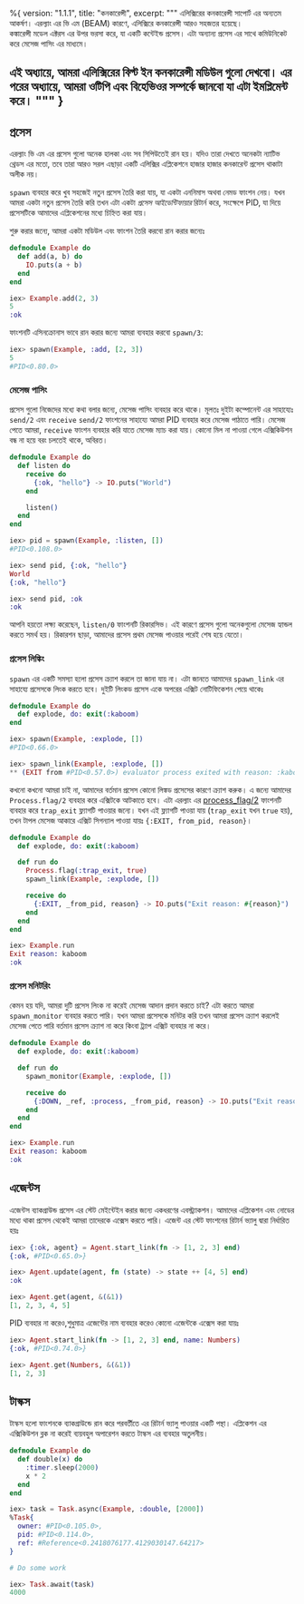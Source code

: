 %{
  version: "1.1.1",
  title: "কনকারেন্সী",
  excerpt: """
  এলিক্সিরের কনকারেন্সী সাপোর্ট এর অন্যতম আকর্ষণ। 
  এরল্যাং এর ভি এম (BEAM) কারণে, এলিক্সিরে কনকারেন্সী আরও সহজতর হয়েছে।   
  কঙ্কারেন্সী মডেল এক্টরস এর উপর ভরসা করে, যা একটি কন্টেইন্ড প্রসেস। এটা অন্যান্য প্রসেস এর সাথে কমিউনিকেট করে মেসেজ পাসিং এর মাধ্যমে। 

  এই অধ্যায়ে, আমরা এলিক্সিরের বিল্ট ইন কনকারেন্সী মডিউল গুলো দেখবো। 
  এর পরের অধ্যায়ে, আমরা ওটিপি এবং বিহেভিওর সম্পর্কে জানবো যা এটা ইমপ্লিমেন্ট করে। 
  """
}
---

## প্রসেস

এরল্যাং ভি এম এর প্রসেস গুলো অনেক হালকা এবং সব সিপিউতেই রান হয়। 
যদিও তারা দেখতে অনেকটা ন্যাটিভ থ্রেডস এর মতো, তবে তারা আরও সরল এছাড়া একটি এলিক্সির এপ্লিকেশনে হাজার হাজার কনকারেন্ট প্রসেস থাকাটা অলীক নয়।

`spawn` ব্যবহার করে খুব সহজেই নতুন প্রসেস তৈরি করা যায়, যা একটা এননিমাস অথবা নেমড ফাংশন নেয়। 
যখন আমরা একটা নতুন প্রসেস তৈরি করি তখন এটা একটা _প্রসেস আইডেন্টিফায়ার_ রিটার্ন করে, সংক্ষেপে PID, যা দিয়ে প্রসেসটিকে আমাদের এপ্লিকেশনের মধ্যে চিহ্নিত করা যায়।

শুরু করার জন্যে, আমরা একটা মডিউল এবং ফাংশন তৈরি করবো রান করার জন্যেঃ

```elixir
defmodule Example do
  def add(a, b) do
    IO.puts(a + b)
  end
end

iex> Example.add(2, 3)
5
:ok
```

ফাংশনটি এসিনক্রোনাস ভাবে রান করার জন্যে আমরা ব্যবহার করবো `spawn/3`:

```elixir
iex> spawn(Example, :add, [2, 3])
5
#PID<0.80.0>
```

### মেসেজ পাসিং

প্রসেস গুলো নিজেদের মধ্যে কথা বলার জন্যে, মেসেজ পাসিং ব্যবহার করে থাকে। 
মূলতঃ দুইটা কম্পোনেন্ট এর সাহায্যেঃ `send/2` এবং `receive`
`send/2` ফাংশনের সাহায্যে আমরা PID ব্যবহার করে মেসেজ পাঠাতে পারি। 
মেসেজ পেতে আমরা, `receive` ফাংশন ব্যবহার করি যাতে মেসেজ ম্যাচ করা যায়। 
কোনো মিল না পাওয়া গেলে এক্সিকিউশন বন্ধ না হয়ে বরং চলতেই থাকে, অবিরত।  

```elixir
defmodule Example do
  def listen do
    receive do
      {:ok, "hello"} -> IO.puts("World")
    end

    listen()
  end
end

iex> pid = spawn(Example, :listen, [])
#PID<0.108.0>

iex> send pid, {:ok, "hello"}
World
{:ok, "hello"}

iex> send pid, :ok
:ok
```

আপনি হয়তো লক্ষ্য করেছেন, `listen/0` ফাংশনটি রিকারসিভ। এই কারণে প্রসেস গুলো অনেকগুলো মেসেজ হ্যান্ডল করতে সমর্থ হয়। 
রিকারশন ছাড়া, আমাদের প্রসেস প্রথম মেসেজ পাওয়ার পরেই শেষ হয়ে যেতো। 

### প্রসেস লিঙ্কিং 

`spawn` এর একটি সমস্যা হলো প্রসেস ক্র্যাশ করলে তা জানা যায় না।
এটা জানতে আমাদের `spawn_link` এর সাহায্যে প্রসেসকে লিংক করতে হবে।
দুইটি লিংকড প্রসেস একে অপরের এক্সিট নোটিফিকেশন পেয়ে থাকেঃ

```elixir
defmodule Example do
  def explode, do: exit(:kaboom)
end

iex> spawn(Example, :explode, [])
#PID<0.66.0>

iex> spawn_link(Example, :explode, [])
** (EXIT from #PID<0.57.0>) evaluator process exited with reason: :kaboom
```

কখনো কখনো আমরা চাই না, আমাদের বর্তমান প্রসেস কোনো লিঙ্কড প্রসেসের কারণে ক্র্যাশ করুক।
এ জন্যে আমাদের `Process.flag/2` ব্যবহার করে এক্সিটকে আটকাতে হবে। 
এটা এরল্যাং এর [process_flag/2](http://erlang.org/doc/man/erlang.html#process_flag-2) ফাংশনটি ব্যবহার করে `trap_exit` ফ্ল্যাগটি পাওয়ার জন্যে। যখন এই ফ্ল্যাগটি পাওয়া যায় (`trap_exit` যখন `true` হয়), তখন টাপল মেসেজ আকারে এক্সিট সিগন্যাল পাওয়া যায়ঃ `{:EXIT, from_pid, reason}`। 

```elixir
defmodule Example do
  def explode, do: exit(:kaboom)

  def run do
    Process.flag(:trap_exit, true)
    spawn_link(Example, :explode, [])

    receive do
      {:EXIT, _from_pid, reason} -> IO.puts("Exit reason: #{reason}")
    end
  end
end

iex> Example.run
Exit reason: kaboom
:ok
```

### প্রসেস মনিটরিং

কেমন হয় যদি, আমরা দুটি প্রসেস লিংক না করেই মেসেজ আদান প্রদান করতে চাই? এটা করতে আমরা `spawn_monitor` ব্যবহার করতে পারি।
যখন আমরা প্রসেসকে মনিটর করি তখন আমরা প্রসেস ক্র্যাশ করলেই মেসেজ পেতে পারি বর্তমান প্রসেস ক্র্যাশ না করে কিংবা ট্র্যাপ এক্সিট ব্যবহার না করে।

```elixir
defmodule Example do
  def explode, do: exit(:kaboom)

  def run do
    spawn_monitor(Example, :explode, [])

    receive do
      {:DOWN, _ref, :process, _from_pid, reason} -> IO.puts("Exit reason: #{reason}")
    end
  end
end

iex> Example.run
Exit reason: kaboom
:ok
```

## এজেন্টস 

এজেন্টস ব্যাকগ্রাউন্ড প্রসেস এর স্টেট মেইন্টেইন করার জন্যে একধরণের এবস্ট্র্যাকশন। 
আমাদের এপ্লিকেশন এবং নোডের মধ্যে থাকা প্রসেস থেকেই আমরা তাদেরকে এক্সেস করতে পারি।
এজেন্ট এর স্টেট ফাংশনের রিটার্ন ভ্যালু দ্বারা নির্ধারিত হয়ঃ

```elixir
iex> {:ok, agent} = Agent.start_link(fn -> [1, 2, 3] end)
{:ok, #PID<0.65.0>}

iex> Agent.update(agent, fn (state) -> state ++ [4, 5] end)
:ok

iex> Agent.get(agent, &(&1))
[1, 2, 3, 4, 5]
```

PID ব্যবহার না করেও,শুধুমাত্র এজেন্টের নাম ব্যবহার করেও কোনো এজেন্টকে এক্সেস করা যায়ঃ 

```elixir
iex> Agent.start_link(fn -> [1, 2, 3] end, name: Numbers)
{:ok, #PID<0.74.0>}

iex> Agent.get(Numbers, &(&1))
[1, 2, 3]
```

## টাস্কস 

টাস্কস হলো ফাংশনকে ব্যাকগ্রাউন্ডে রান করে পরবর্তীতে এর রিটার্ন ভ্যালু পাওয়ার একটি পন্থা।
এপ্লিকেশন এর এক্সিকিউশন ব্লক না করেই ব্যয়বহুল অপারেশন করতে টাস্কস এর ব্যবহার অতুলনীয়।

```elixir
defmodule Example do
  def double(x) do
    :timer.sleep(2000)
    x * 2
  end
end

iex> task = Task.async(Example, :double, [2000])
%Task{
  owner: #PID<0.105.0>,
  pid: #PID<0.114.0>,
  ref: #Reference<0.2418076177.4129030147.64217>
}

# Do some work

iex> Task.await(task)
4000
```
